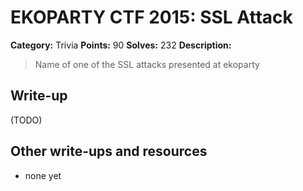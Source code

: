 # EKOPARTY CTF 2015: SSL Attack

**Category:** Trivia
**Points:** 90
**Solves:** 232
**Description:**

> Name of one of the SSL attacks presented at ekoparty


## Write-up

(TODO)

## Other write-ups and resources

* none yet

